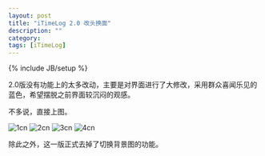 ```yaml
---
layout: post
title: "iTimeLog 2.0 改头换面"
description: ""
category: 
tags: [iTimeLog]
---
```

{% include JB/setup %}

2.0版没有功能上的太多改动，主要是对界面进行了大修改，采用群众喜闻乐见的蓝色，希望摆脱之前界面较沉闷的观感。

不多说，直接上图。

![1cn](http://interbbs.b0.upaiyun.com/iTimeLog/1.cn.png)
![2cn](http://interbbs.b0.upaiyun.com/iTimeLog/2.cn.png)
![3cn](http://interbbs.b0.upaiyun.com/iTimeLog/3.cn.png)
![4cn](http://interbbs.b0.upaiyun.com/iTimeLog/4.cn.png)


除此之外，这一版正式去掉了切换背景图的功能。
